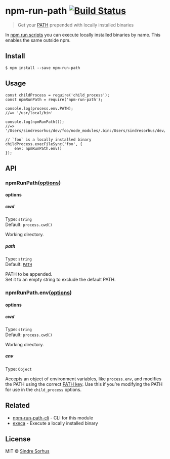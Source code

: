 npm-run-path [![Build Status](https://travis-ci.org/sindresorhus/npm-run-path.svg?branch=master)](https://travis-ci.org/sindresorhus/npm-run-path)
==================================================================================================================================================

> Get your [PATH](https://en.wikipedia.org/wiki/PATH_(variable)) prepended with locally installed binaries

In [npm run scripts](https://docs.npmjs.com/cli/run-script) you can execute locally installed binaries by name. This enables the same outside npm.

Install
-------

    $ npm install --save npm-run-path

Usage
-----

    const childProcess = require('child_process');
    const npmRunPath = require('npm-run-path');

    console.log(process.env.PATH);
    //=> '/usr/local/bin'

    console.log(npmRunPath());
    //=> '/Users/sindresorhus/dev/foo/node_modules/.bin:/Users/sindresorhus/dev/node_modules/.bin:/Users/sindresorhus/node_modules/.bin:/Users/node_modules/.bin:/node_modules/.bin:/usr/local/bin'

    // `foo` is a locally installed binary
    childProcess.execFileSync('foo', {
        env: npmRunPath.env()
    });

API
---

### npmRunPath([options](#options-1))

#### options

##### cwd

Type: `string`  
Default: `process.cwd()`

Working directory.

##### path

Type: `string`  
Default: [`PATH`](https://github.com/sindresorhus/path-key)

PATH to be appended.  
Set it to an empty string to exclude the default PATH.

### npmRunPath.env([options](#options-1))

#### options

##### cwd

Type: `string`  
Default: `process.cwd()`

Working directory.

##### env

Type: `Object`

Accepts an object of environment variables, like `process.env`, and modifies the PATH using the correct [PATH key](https://github.com/sindresorhus/path-key). Use this if you’re modifying the PATH for use in the `child_process` options.

Related
-------

-   [npm-run-path-cli](https://github.com/sindresorhus/npm-run-path-cli) - CLI for this module
-   [execa](https://github.com/sindresorhus/execa) - Execute a locally installed binary

License
-------

MIT © [Sindre Sorhus](https://sindresorhus.com)
